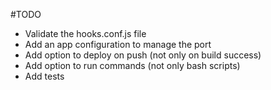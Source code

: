 #TODO
 - Validate the hooks.conf.js file
 - Add an app configuration to manage the port
 - Add option to deploy on push (not only on build success)
 - Add option to run commands (not only bash scripts)
 - Add tests
